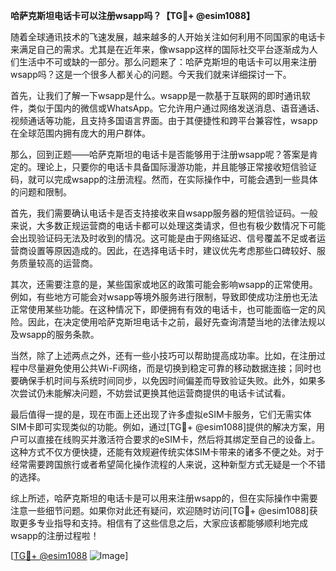 **哈萨克斯坦电话卡可以注册wsapp吗？【TG💪+ @esim1088】**

随着全球通讯技术的飞速发展，越来越多的人开始关注如何利用不同国家的电话卡来满足自己的需求。尤其是在近年来，像wsapp这样的国际社交平台逐渐成为人们生活中不可或缺的一部分。那么问题来了：哈萨克斯坦的电话卡可以用来注册wsapp吗？这是一个很多人都关心的问题。今天我们就来详细探讨一下。

首先，让我们了解一下wsapp是什么。wsapp是一款基于互联网的即时通讯软件，类似于国内的微信或WhatsApp。它允许用户通过网络发送消息、语音通话、视频通话等功能，且支持多国语言界面。由于其便捷性和跨平台兼容性，wsapp在全球范围内拥有庞大的用户群体。

那么，回到正题——哈萨克斯坦的电话卡是否能够用于注册wsapp呢？答案是肯定的。理论上，只要你的电话卡具备国际漫游功能，并且能够正常接收短信验证码，就可以完成wsapp的注册流程。然而，在实际操作中，可能会遇到一些具体的问题和限制。

首先，我们需要确认电话卡是否支持接收来自wsapp服务器的短信验证码。一般来说，大多数正规运营商的电话卡都可以处理这类请求，但也有极少数情况下可能会出现验证码无法及时收到的情况。这可能是由于网络延迟、信号覆盖不足或者运营商设置等原因造成的。因此，在选择电话卡时，建议优先考虑那些口碑较好、服务质量较高的运营商。

其次，还需要注意的是，某些国家或地区的政策可能会影响wsapp的正常使用。例如，有些地方可能会对wsapp等境外服务进行限制，导致即使成功注册也无法正常使用某些功能。在这种情况下，即便拥有有效的电话卡，也可能面临一定的风险。因此，在决定使用哈萨克斯坦电话卡之前，最好先查询清楚当地的法律法规以及wsapp的服务条款。

当然，除了上述两点之外，还有一些小技巧可以帮助提高成功率。比如，在注册过程中尽量避免使用公共Wi-Fi网络，而是切换到稳定可靠的移动数据连接；同时也要确保手机时间与系统时间同步，以免因时间偏差而导致验证失败。此外，如果多次尝试仍未能解决问题，不妨尝试更换其他运营商提供的电话卡试试看。

最后值得一提的是，现在市面上还出现了许多虚拟eSIM卡服务，它们无需实体SIM卡即可实现类似的功能。例如，通过[TG💪+ @esim1088]提供的解决方案，用户可以直接在线购买并激活符合要求的eSIM卡，然后将其绑定至自己的设备上。这种方式不仅方便快捷，还能有效规避传统实体SIM卡带来的诸多不便之处。对于经常需要跨国旅行或者希望简化操作流程的人来说，这种新型方式无疑是一个不错的选择。

综上所述，哈萨克斯坦的电话卡是可以用来注册wsapp的，但在实际操作中需要注意一些细节问题。如果你对此还有疑问，欢迎随时访问[TG💪+ @esim1088]获取更多专业指导和支持。相信有了这些信息之后，大家应该都能够顺利地完成wsapp的注册过程啦！

[[TG💪+ @esim1088](https://t.me/s/esim1088) ![Image](https://i.postimg.cc/4NQfJmqS/Snipaste-2025-05-13-00-14-12.png)]